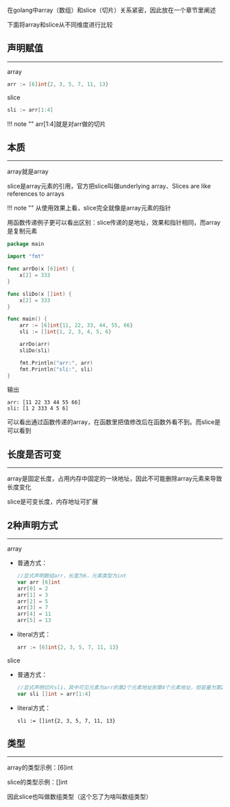 在golang中array（数组）和slice（切片）关系紧密，因此放在一个章节里阐述

下面将array和slice从不同维度进行比较

## **声明赋值**

---

array

```go
arr := [6]int{2, 3, 5, 7, 11, 13}
```

slice

```go
sli := arr[1:4]
```

!!! note ""
	arr[1:4]就是对arr做的切片

## **本质**

---

array就是array

slice是array元素的引用，官方把slice叫做underlying array、Slices are like references to arrays

!!! note ""
	从使用效果上看，slice完全就像是array元素的指针

用函数传递例子更可以看出区别：slice传递的是地址，效果和指针相同，而array是复制元素

```go
package main

import "fmt"

func arrDo(x [6]int) {
    x[2] = 333
}

func sliDo(x []int) {
    x[2] = 333
}

func main() {
    arr := [6]int{11, 22, 33, 44, 55, 66}
    sli := []int{1, 2, 3, 4, 5, 6}

    arrDo(arr)
    sliDo(sli)

    fmt.Println("arr:", arr)
    fmt.Println("sli:", sli)
}
```

输出

```text
arr: [11 22 33 44 55 66]
sli: [1 2 333 4 5 6]
```

可以看出通过函数传递的array，在函数里把值修改后在函数外看不到。而slice是可以看到

## **长度是否可变**

---

array是固定长度，占用内存中固定的一块地址，因此不可能删除array元素来导致长度变化

slice是可变长度，内存地址可扩展

## **2种声明方式**

---

array

- 普通方式：

	```go
	//显式声明数组arr，长度为6，元素类型为int
	var arr [6]int
	arr[0] = 2
	arr[1] = 3
	arr[2] = 5
	arr[3] = 7
	arr[4] = 11
	arr[5] = 13
	```

- literal方式：

	```go
	arr := [6]int{2, 3, 5, 7, 11, 13}
	```

slice

- 普通方式：

	```go
	//显式声明切片sli，其中可见元素为arr的第2个元素地址到第4个元素地址，但容量为第2个元素地址到最后一个元素地址
	var sli []int = arr[1:4]
	```

- literal方式：

	```gp
	sli := []int{2, 3, 5, 7, 11, 13}
	```

## **类型**

---

array的类型示例：[6]int

slice的类型示例：[]int

因此slice也叫做数组类型（这个忘了为啥叫数组类型）
